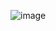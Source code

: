 ![image](https://github.com/polar-bei/num_bomb/assets/116292674/c6ae37b0-c106-45fd-ad62-5f2acab89a8e)
